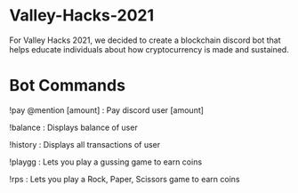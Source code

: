 # Valley-Hacks-2021
For Valley Hacks 2021, we decided to create a blockchain discord bot that helps educate individuals about how cryptocurrency is made and sustained.

# Bot Commands
!pay @mention [amount] : Pay discord user [amount]

!balance : Displays balance of user

!history : Displays all transactions of user

!playgg : Lets you play a gussing game to earn coins

!rps : Lets you play a Rock, Paper, Scissors game to earn coins
